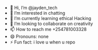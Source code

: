 - 👋 Hi, I’m @jayden_tech
- 👀 I’m interested in chatting 
- 🌱 I’m currently learning ethical Hacking 
- 💞️ I’m looking to collaborate on creativity 
- 📫 How to reach me +254781003328
- 😄 Pronouns: none
- ⚡ Fun fact: i love u when u repo
  

<!---
Kingrolex2/Kingrolex2 is a ✨ special ✨ repository because its `README.md` (this file) appears on your GitHub profile.
You can click the Preview link to take a look at your changes.
--->
